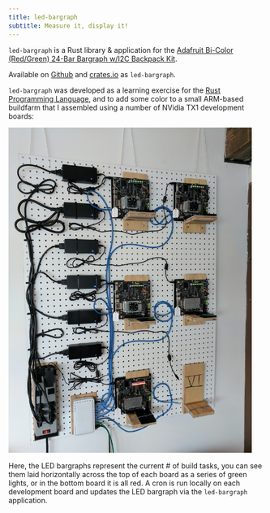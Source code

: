 ```yaml
---
title: led-bargraph
subtitle: Measure it, display it!
---
```


`led-bargraph` is a Rust library & application for the [Adafruit Bi-Color (Red/Green) 24-Bar Bargraph w/I2C Backpack Kit](https://www.adafruit.com/product/1721).

Available on [Github](https://github.com/jasonpeacock/led-bargraph) and [crates.io](https://crates.io/crates/led-bargraph) as `led-bargraph`.

`led-bargraph` was developed as a learning exercise for the [Rust Programming Language](https://www.rust-lang.org/), and to add some color to a small ARM-based buildfarm that I assembled using a number of NVidia TX1 development boards:

<a href="buildfarm.jpg"><img alt="TX1 Build Farm" src="buildfarm.jpg" height="640" width="480"/></a>

Here, the LED bargraphs represent the current # of build tasks, you can see them laid horizontally across the top of each board as a series of green lights, or in the bottom board it is all red. A cron is run locally on each development board and updates the LED bargraph via the `led-bargraph` application.
